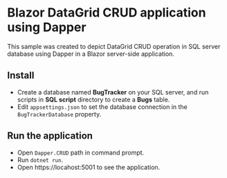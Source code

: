 # Blazor DataGrid CRUD application using Dapper

This sample was created to depict DataGrid CRUD operation in SQL server database using Dapper in a Blazor server-side application.

## Install
* Create a database named **BugTracker** on your SQL server, and run scripts in **SQL script** directory to create a **Bugs** table.
* Edit `appsettings.json` to set the database connection in the `BugTrackerDatabase` property.

## Run the application

* Open `Dapper.CRUD` path in command prompt.
* Run `dotnet run`.
* Open https://locahost:5001 to see the application.

